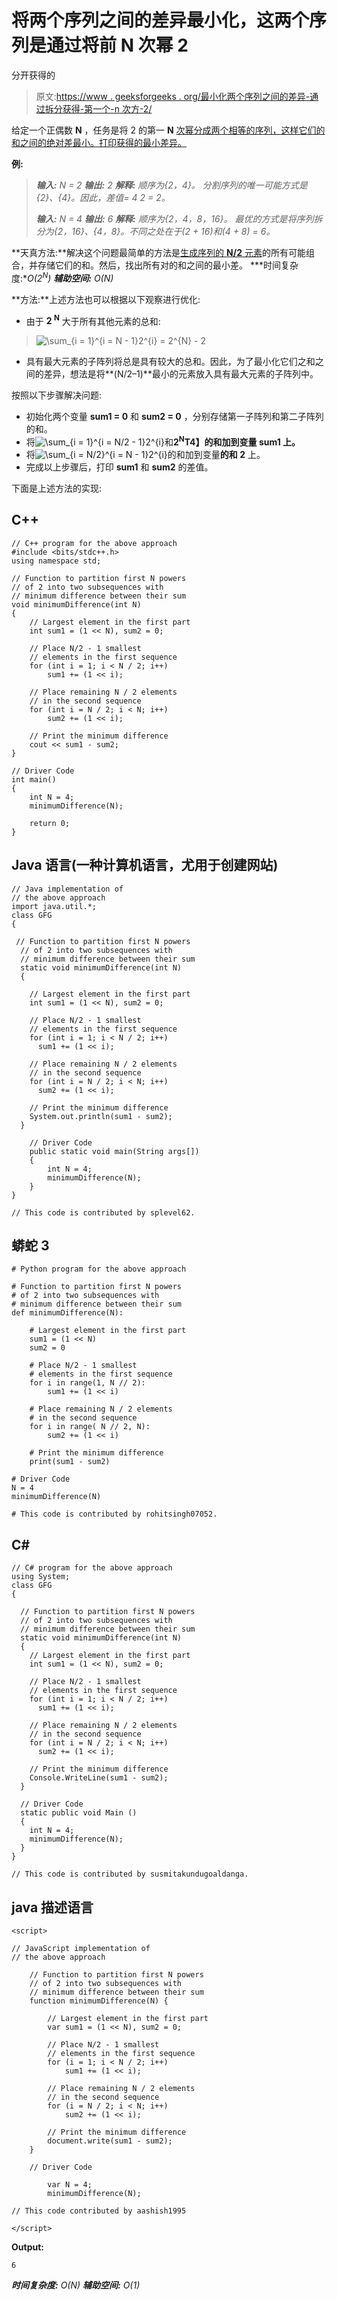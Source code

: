 # 将两个序列之间的差异最小化，这两个序列是通过将前 N 次幂 2

分开获得的

> 原文:[https://www . geeksforgeeks . org/最小化两个序列之间的差异-通过拆分获得-第一个-n 次方-2/](https://www.geeksforgeeks.org/minimize-difference-between-two-sequences-obtained-by-splitting-first-n-powers-of-2/)

给定一个正偶数 **N** ，任务是将 2 的第一 **N** [次幂分成两个相等的序列，这样它们的和之间的绝对差最小。打印获得的最小差异。](https://www.geeksforgeeks.org/program-to-find-whether-a-no-is-power-of-two/)

**例:**

> ***输入:** N = 2*
> ***输出:** 2*
> ***解释:***
> *顺序为{2，4}。*
> *分割序列的唯一可能方式是{2}、{4}。因此，差值= 4 2 = 2。*
> 
> ***输入:** N = 4*
> ***输出:** 6*
> ***解释:***
> *顺序为{2，4，8，16}。*
> *最优的方式是将序列拆分为{2，16}、{4，8}。不同之处在于(2 + 16)和(4 + 8) = 6。*

**天真方法:**解决这个问题最简单的方法是[生成序列的 **N/2** 元素](https://www.geeksforgeeks.org/print-all-possible-combinations-of-r-elements-in-a-given-array-of-size-n/)的所有可能组合，并存储它们的和。然后，找出所有对的和之间的最小差。
***时间复杂度:**O(2<sup>N</sup>)*
***辅助空间:** O(N)*

**方法:**上述方法也可以根据以下观察进行优化:

*   由于 **2 <sup>N</sup>** 大于所有其他元素的总和:

> ![\sum_{i = 1}^{i = N - 1}2^{i} = 2^{N} - 2](img/fb836e4f9833507c2216031329d6cc07.png "Rendered by QuickLaTeX.com")

*   具有最大元素的子阵列将总是具有较大的总和。因此，为了最小化它们之和之间的差异，想法是将**(N/2–1)**最小的元素放入具有最大元素的子阵列中。

按照以下步骤解决问题:

*   初始化两个变量 **sum1 = 0** 和 **sum2 = 0** ，分别存储第一子阵列和第二子阵列的和。
*   将![\sum_{i = 1}^{i = N/2 - 1}2^{i}          ](img/5deb355dbb9a4d5a607255c0d6db9cc2.png "Rendered by QuickLaTeX.com")和**2<sup>N</sup>T4】的和加到变量 **sum1** 上。**
*   将![\sum_{i = N/2}^{i = N - 1}2^{i}          ](img/9d00c1b3e59412e024b205e281ba7b51.png "Rendered by QuickLaTeX.com")的和加到变量**的和 2** 上。
*   完成以上步骤后，打印 **sum1** 和 **sum2** 的差值。

下面是上述方法的实现:

## C++

```
// C++ program for the above approach
#include <bits/stdc++.h>
using namespace std;

// Function to partition first N powers
// of 2 into two subsequences with
// minimum difference between their sum
void minimumDifference(int N)
{
    // Largest element in the first part
    int sum1 = (1 << N), sum2 = 0;

    // Place N/2 - 1 smallest
    // elements in the first sequence
    for (int i = 1; i < N / 2; i++)
        sum1 += (1 << i);

    // Place remaining N / 2 elements
    // in the second sequence
    for (int i = N / 2; i < N; i++)
        sum2 += (1 << i);

    // Print the minimum difference
    cout << sum1 - sum2;
}

// Driver Code
int main()
{
    int N = 4;
    minimumDifference(N);

    return 0;
}
```

## Java 语言(一种计算机语言，尤用于创建网站)

```
// Java implementation of
// the above approach
import java.util.*;
class GFG
{

 // Function to partition first N powers
  // of 2 into two subsequences with
  // minimum difference between their sum
  static void minimumDifference(int N)
  {

    // Largest element in the first part
    int sum1 = (1 << N), sum2 = 0;

    // Place N/2 - 1 smallest
    // elements in the first sequence
    for (int i = 1; i < N / 2; i++)
      sum1 += (1 << i);

    // Place remaining N / 2 elements
    // in the second sequence
    for (int i = N / 2; i < N; i++)
      sum2 += (1 << i);

    // Print the minimum difference
    System.out.println(sum1 - sum2);
  }

    // Driver Code
    public static void main(String args[])
    {
        int N = 4;
        minimumDifference(N);
    }
}

// This code is contributed by splevel62.
```

## 蟒蛇 3

```
# Python program for the above approach

# Function to partition first N powers
# of 2 into two subsequences with
# minimum difference between their sum
def minimumDifference(N):

    # Largest element in the first part
    sum1 = (1 << N)
    sum2 = 0

    # Place N/2 - 1 smallest
    # elements in the first sequence
    for i in range(1, N // 2):
        sum1 += (1 << i)

    # Place remaining N / 2 elements
    # in the second sequence
    for i in range( N // 2, N):
        sum2 += (1 << i)

    # Print the minimum difference
    print(sum1 - sum2)

# Driver Code
N = 4
minimumDifference(N)

# This code is contributed by rohitsingh07052.
```

## C#

```
// C# program for the above approach
using System;
class GFG
{

  // Function to partition first N powers
  // of 2 into two subsequences with
  // minimum difference between their sum
  static void minimumDifference(int N)
  {
    // Largest element in the first part
    int sum1 = (1 << N), sum2 = 0;

    // Place N/2 - 1 smallest
    // elements in the first sequence
    for (int i = 1; i < N / 2; i++)
      sum1 += (1 << i);

    // Place remaining N / 2 elements
    // in the second sequence
    for (int i = N / 2; i < N; i++)
      sum2 += (1 << i);

    // Print the minimum difference
    Console.WriteLine(sum1 - sum2);
  }

  // Driver Code
  static public void Main ()
  {
    int N = 4;
    minimumDifference(N);
  }
}

// This code is contributed by susmitakundugoaldanga.
```

## java 描述语言

```
<script>

// JavaScript implementation of
// the above approach

    // Function to partition first N powers
    // of 2 into two subsequences with
    // minimum difference between their sum
    function minimumDifference(N) {

        // Largest element in the first part
        var sum1 = (1 << N), sum2 = 0;

        // Place N/2 - 1 smallest
        // elements in the first sequence
        for (i = 1; i < N / 2; i++)
            sum1 += (1 << i);

        // Place remaining N / 2 elements
        // in the second sequence
        for (i = N / 2; i < N; i++)
            sum2 += (1 << i);

        // Print the minimum difference
        document.write(sum1 - sum2);
    }

    // Driver Code

        var N = 4;
        minimumDifference(N);

// This code contributed by aashish1995

</script>
```

**Output:** 

```
6
```

***时间复杂度:** O(N)*
***辅助空间:** O(1)*